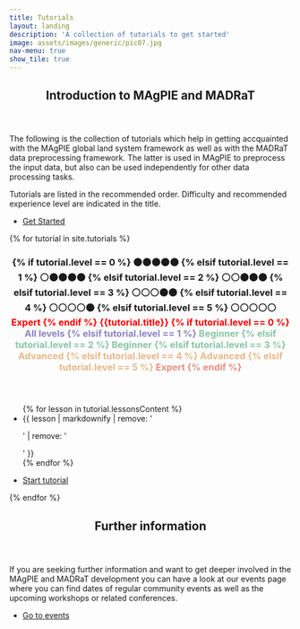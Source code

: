 ```yaml
---
title: Tutorials
layout: landing
description: 'A collection of tutorials to get started'
image: assets/images/generic/pic07.jpg
nav-menu: true
show_tile: true
---
```


<!-- Main -->
<div id="main">

<!-- One -->
<section id="one">
	<div class="inner">
		<header class="major">
			<h2>Introduction to MAgPIE and MADRaT</h2>
		</header>
		<p>The following is the collection of tutorials which help in getting accquainted with the MAgPIE global land system framework as well as with the MADRaT data preprocessing framework. The latter is used in MAgPIE to preprocess the input data, but also can be used independently for other data processing tasks.</p>
		<p>Tutorials are listed in the recommended order. Difficulty and recommended experience level are indicated in the title.</p>
		<ul class="actions">
          <li><a href="#two" class="button next scrolly">Get Started</a></li>
        </ul>
	</div>
</section>

<!-- Two -->
<section id="two" class="spotlights">
{% for tutorial in site.tutorials %}
<section>
		<a href="tutorial.url" class="image">
			<img src="{% link {{tutorial.image}} %}" alt="" data-position="center center" />
		</a>
		<div class="content">
			<div class="inner">
				<header class="major">
					<h3>{% if tutorial.level == 0 %}
  ⚫⚫⚫⚫⚫ 
{% elsif tutorial.level == 1 %}
  ⚪⚫⚫⚫⚫
{% elsif tutorial.level == 2 %}
  ⚪⚪⚫⚫⚫ 
{% elsif tutorial.level == 3 %}
  ⚪⚪⚪⚫⚫ 
{% elsif tutorial.level == 4 %}
  ⚪⚪⚪⚪⚫
{% elsif tutorial.level == 5 %}
  ⚪⚪⚪⚪⚪ <span style="color:red">Expert
{% endif %} {{tutorial.title}}
{% if tutorial.level == 0 %}
 <span style="color:#8d82c4">All levels
{% elsif tutorial.level == 1 %}
 <span style="color:#87c5a4">Beginner
{% elsif tutorial.level == 2 %}
 <span style="color:#87c5a4">Beginner
{% elsif tutorial.level == 3 %}
 <span style="color:#e7b788">Advanced
{% elsif tutorial.level == 4 %}
 <span style="color:#e7b788">Advanced
{% elsif tutorial.level == 5 %}
 <span style="color:#ec8d81">Expert
{% endif %} </span>
</h3>
				</header>
				<p><ul>
  {% for lesson in tutorial.lessonsContent %}
    <li>{{ lesson | markdownify | remove: '<p>' | remove: '</p>' }}</li>
  {% endfor %}
  </ul></p>
				<ul class="actions">
					<li><a href="{{tutorial.url}}" class="button">Start tutorial</a></li>
				</ul>
			</div>
		</div>
	</section>
{% endfor %}
</section>

<!-- Three -->
<section id="three">
	<div class="inner">
		<header class="major">
			<h2>Further information</h2>
		</header>
		<p>If you are seeking further information and want to get deeper involved in the MAgPIE and MADRaT development you can have a look at our events page where you can find dates of regular community events as well as the upcoming workshops or related conferences.</p>
		<ul class="actions">
			<li><a href="{% link events.md %}" class="button next">Go to events</a></li>
		</ul>
	</div>
</section>

</div>
